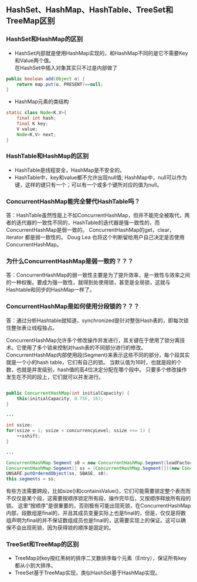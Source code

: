 ## HashSet、HashMap、HashTable、TreeSet和TreeMap区别

### HashSet和HashMap的区别
- HashSet内部就是使用HashMap实现的，和HashMap不同的是它不需要Key和Value两个值。        
在HashSet中插入对象其实只不过是内部做了

```java
public boolean add(Object o) {
    return map.put(o, PRESENT)==null;
}
```

- HashMap元素的类结构
```java
static class Node<K,V>{
    final int hash;
    final K key;
    V value;
    Node<K,V> next;
}
```

### HashTable和HashMap的区别
- HashTable是线程安全，HashMap是不安全的。
- HashTable中，key和value都不允许出现null值; HashMap中，null可以作为键，这样的键只有一个；可以有一个或多个键所对应的值为null。

### ConcurrentHashMap能完全替代HashTable吗？
答：HashTable虽然性能上不如ConcurrentHashMap，但并不能完全被取代，两者的迭代器的一致性不同的，HashTable的迭代器是强一致性的，而ConcurrentHashMap是弱一致的。 ConcurrentHashMap的get，clear，iterator 都是弱一致性的。 Doug Lea 也将这个判断留给用户自己决定是否使用ConcurrentHashMap。

### 为什么ConcurrentHashMap是弱一致的？？？
答：ConcurrentHashMap的弱一致性主要是为了提升效率，是一致性与效率之间的一种权衡。要成为强一致性，就得到处使用锁，甚至是全局锁，这就与Hashtable和同步的HashMap一样了。

### ConcurrentHashMap是如何使用分段锁的？？？
答：通过分析Hashtable就知道，synchronized是针对整张Hash表的，即每次锁住整张表让线程独占。
  
ConcurrentHashMap允许多个修改操作并发进行，其关键在于使用了锁分离技术。它使用了多个锁来控制对hash表的不同部分进行的修改。ConcurrentHashMap内部使用段(Segment)来表示这些不同的部分，每个段其实就是一个小的hash table，它们有自己的锁。
当默认值为16时，也就是段的个数，也就是并发级别，hash值的高4位决定分配在哪个段中。
只要多个修改操作发生在不同的段上，它们就可以并发进行。

```java

public ConcurrentHashMap(int initialCapacity) {
    this(initialCapacity, 0.75F, 16);
}

...

int ssize;
for(ssize = 1; ssize < concurrencyLevel; ssize <<= 1) {
    ++sshift;
}

...

ConcurrentHashMap.Segment s0 = new ConcurrentHashMap.Segment(loadFactor, (int)((float)cap * loadFactor), (ConcurrentHashMap.HashEntry[])(new ConcurrentHashMap.HashEntry[cap]));
ConcurrentHashMap.Segment[] ss = (ConcurrentHashMap.Segment[])(new ConcurrentHashMap.Segment[ssize]);
UNSAFE.putOrderedObject(ss, SBASE, s0);
this.segments = ss;

```
  
有些方法需要跨段，比如size()和containsValue()，它们可能需要锁定整个表而而不仅仅是某个段，这需要按顺序锁定所有段，操作完毕后，又按顺序释放所有段的锁。
这里“按顺序”是很重要的，否则极有可能出现死锁，在ConcurrentHashMap内部，段数组是final的，并且其成员变量实际上也是final的，但是，仅仅是将数组声明为final的并不保证数组成员也是final的，这需要实现上的保证。这可以确保不会出现死锁，因为获得锁的顺序是固定的。

### TreeSet和TreeMap的区别
- TreeMap对key按红黑树的排序二叉数排序每个元素（Entry），保证所有key都从小到大排序。
- TreeSet基于TreeMap实现，类似HashSet基于HashMap实现。
